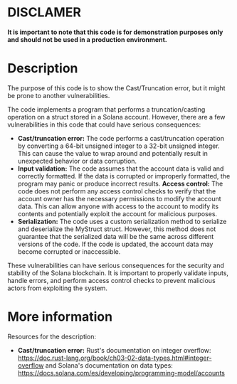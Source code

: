 # DISCLAMER
**It is important to note that this code is for demonstration purposes only and should not be used in a production environment.**

# Description
The purpose of this code is to show the Cast/Truncation error, but it might be prone to another vulnerabilities.

The code implements a program that performs a truncation/casting operation on a struct stored in a Solana account. However, there are a few vulnerabilities in this code that could have serious consequences:
- **Cast/truncation error:** The code performs a cast/truncation operation by converting a 64-bit unsigned integer to a 32-bit unsigned integer. This can cause the value to wrap around and potentially result in unexpected behavior or data corruption.
- **Input validation:** The code assumes that the account data is valid and correctly formatted. If the data is corrupted or improperly formatted, the program may panic or produce incorrect results.
**Access control:** The code does not perform any access control checks to verify that the account owner has the necessary permissions to modify the account data. This can allow anyone with access to the account to modify its contents and potentially exploit the account for malicious purposes.
- **Serialization:** The code uses a custom serialization method to serialize and deserialize the MyStruct struct. However, this method does not guarantee that the serialized data will be the same across different versions of the code. If the code is updated, the account data may become corrupted or inaccessible.

These vulnerabilities can have serious consequences for the security and stability of the Solana blockchain. It is important to properly validate inputs, handle errors, and perform access control checks to prevent malicious actors from exploiting the system.

# More information

Resources for the description:
- **Cast/truncation error:** Rust's documentation on integer overflow: https://doc.rust-lang.org/book/ch03-02-data-types.html#integer-overflow and Solana's documentation on data types: https://docs.solana.com/es/developing/programming-model/accounts
